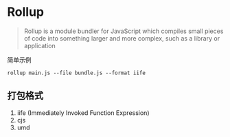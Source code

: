 # Rollup

> Rollup is a module bundler for JavaScript which compiles small pieces of code into something larger and more complex, such as a library or application

简单示例

```shell
rollup main.js --file bundle.js --format iife
```

## 打包格式

1. iife (Immediately Invoked Function Expression)
2. cjs
3. umd